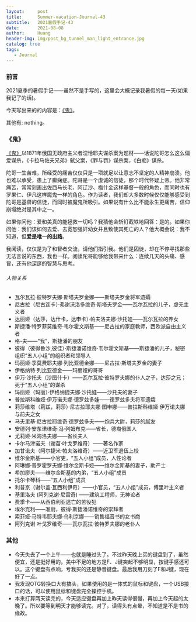 ```yaml
---
layout:     post
title:      Summer-vacation-Journal-43
subtitle:   2021暑假手记-43
date:       2021-08-08
author:     Huang
header-img: img/post_bg_tunnel_man_light_entrance.jpg
catalog: true
tags:
   - Journal
---
```


### 前言

2021夏季的暑假手记——虽然不是手写的，这里会大概记录我暑假的每一天(如果我记了的话)。

今天写出来的的内容是：[《鬼》](https://book.douban.com/subject/25887917/)。

其他有: nothing。

### 《鬼》

[《鬼》](https://book.douban.com/subject/25887917/)以1871年俄国无政府主义者涅恰耶夫谋杀案为题材——话说陀哥怎么这么偏爱谋杀，《卡拉马佐夫兄弟》弑父案，《罪与罚》谋杀案，《白痴》谋杀。

陀哥一生苦难，所经受的痛苦仅仅只是一项就足以让意志不坚定的人精神崩溃。他也难以承受，患上了癫痫症。陀哥是一个虔诚的信徒，那个时代怀疑上帝。他非常痛苦，常常刻画出佐西马长老、阿辽沙、梅什金这样基督一般的角色，而同时也有罗果仁、伊凡这样魔鬼一样的角色。作为读者，我们却大多数时候仅仅能够感受到陀哥是基督的信徒，而同时被魔鬼所吸引。如果说有什么比不能永生更痛苦，信仰崩塌绝对是其中之一。

如果你问他：爱和美真的能拯救一切吗？我猜他会斩钉截铁地回答：是的。如果你问他：我们该如何去爱、去宽恕强奸幼女并且致使其死亡的人？他大概会说：我不知道，但**爱是唯一的出路**。

我阅读，仅仅是为了和智者交流，请他们指引我。他们是囚徒，却在不停寻找那些无法言说的东西，我也一样。阅读陀哥能够给我带来什么：连续几天的头痛、感冒，还有他深邃的智慧与思考。

###### 人物关系

* 瓦尔瓦拉·彼特罗夫娜·斯塔夫罗金娜——斯塔夫罗金将军遗孀
* 尼古拉（尼古连卡）·弗谢沃洛多维奇·斯塔夫罗金——瓦尔瓦拉的儿子，虚无主义者
* 达丽娅（达莎，达什卡，达申卡）·帕夫洛夫娜·沙托娃——瓦尔瓦拉的养女
* 斯捷潘·特罗菲莫维奇·韦尔霍文斯基——尼古拉的家庭教师，西欧派自由主义者
* 格-夫——“我”，斯捷潘的朋友
* 彼得（彼得鲁沙,彼佳）·斯捷潘诺维奇·韦尔霍文斯基——斯捷潘的儿子，秘密组织“五人小组”的组织者和领导人
* 玛丽娅·季莫费耶夫娜·列比亚德金娜——尼古拉·斯塔夫罗金的妻子
* 伊格纳特·列比亚德金——玛丽娅的哥哥
* 伊万·沙托夫（沙图什卡）——瓦尔瓦拉·彼特罗夫娜的仆人之子，达莎之兄；死于“五人小组”的谋杀
* 玛丽娅（玛丽）·伊格纳捷夫娜·沙托娃——沙托夫的妻子
* 普拉斯科维娅·伊万诺夫娜·德罗兹多娃——德罗兹多夫将军遗孀
* 莉莎维塔（莉兹，莉莎）·尼古拉耶夫娜·图申娜——普拉斯科维娅·伊万诺夫娜与前夫之女
* 马夫里基·尼古拉耶维奇·德罗兹多夫——炮兵大尉，莉莎的腻友
* 安德列·安东诺维奇·冯·列姆布克——省长，德裔俄国人
* 尤莉娅·米海洛夫娜——省长夫人
* 卡尔马津诺夫（谢苗·叶戈罗维奇）——著名作家
* 加甘诺夫（阿尔捷米·帕夫洛维奇）——近卫军退伍上校
* 维尔金斯基——小官吏，“五人小组”成员，人性论者
* 阿琳娜·普罗霍罗夫娜·维尔金斯卡娅——维尔金斯基的妻子，助产士
* 希加廖夫——维尔金斯基的内弟，“五人小组”成员
* 托尔卡琴科——“五人小组”成员
* 利普京（谢尔盖·瓦西利伊奇）——小官员，“五人小组”成员，傅里叶主义者
* 基里洛夫 (阿列克谢·尼雷奇) ——建筑工程师，无神论者
* 费季卡——从西伯利亚逃亡的苦役犯
* 埃尔克利——准尉，彼得·斯捷潘诺维奇的崇拜者
* 索菲娅·马特韦耶夫娜·乌利京娜——销售福音书的女书商
* 阿列克谢·叶戈罗维奇——瓦尔瓦拉·彼特罗夫娜的老仆人

### 其他

* 今天失去了一个上午——也就是睡过头了。不过昨天晚上买的键盘到了，虽然便宜，还是挺好用的。美中不足的地方是F、J键突起不够明显，按键手感还可以。这个键盘有点响，亏我买的还是静音键盘。最后我用刀刻了F和J键，现在好了一点。
* 我发现OTG转换口大有搞头，如果使用的是一体式的鼠标和键盘，一个USB接口的话，可以使用鼠标和键盘完全操控手机。
* 本来打算两天读完的，今天适应键盘再加上昨天读得很慢，再加上今天起的太晚了。所以要等到明天才能够读完。对了，读得头有点晕，不知道是不是书的缘故。
